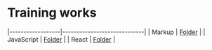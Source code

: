 # Training works

|------------------|-----------------------------|
| Markup           | [Folder](./markup)          |
| JavaScript       | [Folder](./javascript/)     |
| React            | [Folder](./react/)          |
